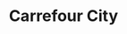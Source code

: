 ---
title: "Carrefour City"
url: /le-mans/carrefour-city-rue-maurice-loutreuil/
shop: Lebensmittel
---